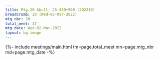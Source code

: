 ```yaml
---
title: Mtg 20 &bull; CS-499+900 (202210)
breadcrumb: 20 (Wed-02-Mar-2022)
mtg_nbr: 20
total_meet: 37
mtg_date: Wed-02-Mar-2022
layout: bg-image
---
```


{%- include meetings/main.html
    tm=page.total_meet
    mn=page.mtg_nbr
    md=page.mtg_date
-%}
